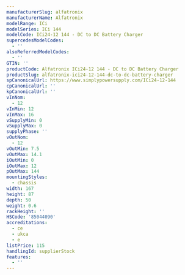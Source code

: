 ```yaml
---
manufacturerSlug: alfatronix
manufacturerName: Alfatronix
modelRange: ICi
modelSeries: ICi 144
modelCode: ICi24-12 144 - DC to DC Battery Charger
supercedesModelCodes:
  - ''
alsoReferredModelCodes:
  - ''
GTIN: ''
productCode: Alfatronix ICi24-12 144 - DC to DC Battery Charger
productSlug: alfatronix-ici24-12-144-dc-to-dc-battery-charger
spCanonicalUrl: https://www.simplypowersupply.com/ICi24-12-144
cpCanonicalUrl: ''
kpCanonicalUrl: ''
vInNom:
  - 12
vInMin: 12
vInMax: 16
vSupplyMin: 0
vSupplyMax: 0
supplyPhase: ''
vOutNom:
  - 12
vOutMin: 7.5
vOutMax: 14.1
iOutMin: 0
iOutMax: 12
pOutMax: 144
mountingStyles:
  - chassis
width: 167
height: 87
depth: 50
weight: 0.6
rackHeight: ''
HSCode: '85044090'
accreditations:
  - ce
  - ukca
  - e
listPrice: 115
handlingId: supplierStock
features:
  - ''
---
```

